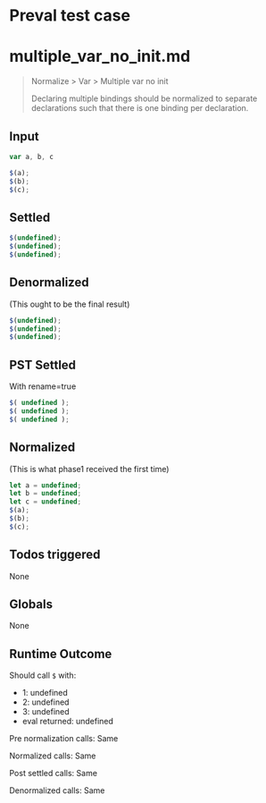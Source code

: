 # Preval test case

# multiple_var_no_init.md

> Normalize > Var > Multiple var no init
>
> Declaring multiple bindings should be normalized to separate declarations such that there is one binding per declaration.

## Input

`````js filename=intro
var a, b, c

$(a);
$(b);
$(c);
`````


## Settled


`````js filename=intro
$(undefined);
$(undefined);
$(undefined);
`````


## Denormalized
(This ought to be the final result)

`````js filename=intro
$(undefined);
$(undefined);
$(undefined);
`````


## PST Settled
With rename=true

`````js filename=intro
$( undefined );
$( undefined );
$( undefined );
`````


## Normalized
(This is what phase1 received the first time)

`````js filename=intro
let a = undefined;
let b = undefined;
let c = undefined;
$(a);
$(b);
$(c);
`````


## Todos triggered


None


## Globals


None


## Runtime Outcome


Should call `$` with:
 - 1: undefined
 - 2: undefined
 - 3: undefined
 - eval returned: undefined

Pre normalization calls: Same

Normalized calls: Same

Post settled calls: Same

Denormalized calls: Same
